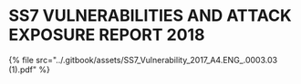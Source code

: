 # SS7 VULNERABILITIES AND ATTACK EXPOSURE REPORT 2018

{% file src="../.gitbook/assets/SS7_Vulnerability_2017_A4.ENG_.0003.03 (1).pdf" %}

